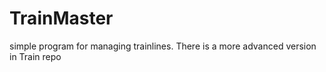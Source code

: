 # TrainMaster

simple program for managing trainlines. There is a more advanced version in Train repo
